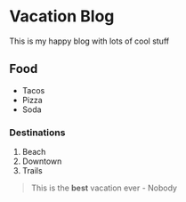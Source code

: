 # Vacation Blog 
This is my happy blog with lots of cool stuff

## Food
* Tacos
* Pizza
* Soda

### Destinations

1. Beach
2. Downtown
3. Trails

> This is the **best** vacation ever - Nobody